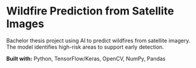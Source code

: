 # Wildfire Prediction from Satellite Images

Bachelor thesis project using AI to predict wildfires from satellite imagery. The model identifies high-risk areas to support early detection.

**Built with:** Python, TensorFlow/Keras, OpenCV, NumPy, Pandas
